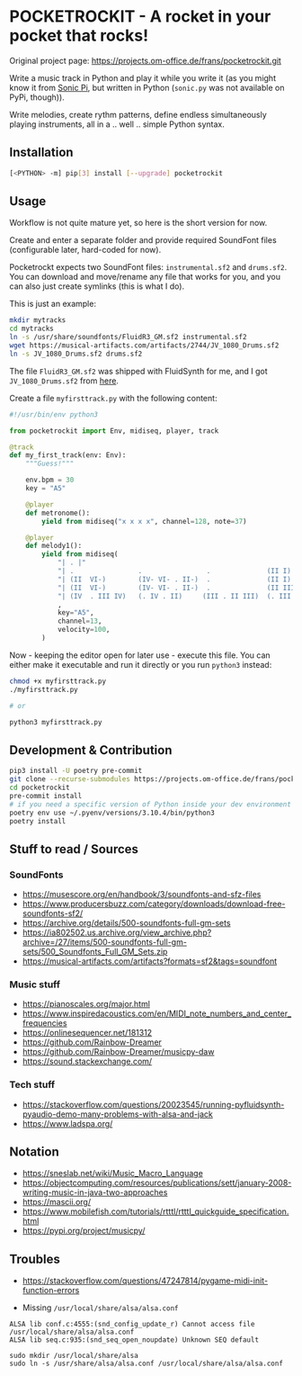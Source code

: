 # POCKETROCKIT - A rocket in your pocket that rocks!

Original project page: https://projects.om-office.de/frans/pocketrockit.git

Write a music track in Python and play it while you write it (as you might know it from 
[Sonic Pi](https://sonic-pi.net/), but written in Python (`sonic.py` was not available on PyPi, though)).

Write melodies, create rythm patterns, define endless simultaneously playing instruments, all in
a .. well .. simple Python syntax.


## Installation

```sh
[<PYTHON> -m] pip[3] install [--upgrade] pocketrockit
```

## Usage

Workflow is not quite mature yet, so here is the short version for now.

Create and enter a separate folder and provide required SoundFont files (configurable later,
hard-coded for now).

Pocketrockt expects two SoundFont files: `instrumental.sf2` and `drums.sf2`. You can download and
move/rename any file that works for you, and you can also just create symlinks (this is what I do).

This is just an example:

```sh
mkdir mytracks
cd mytracks
ln -s /usr/share/soundfonts/FluidR3_GM.sf2 instrumental.sf2
wget https://musical-artifacts.com/artifacts/2744/JV_1080_Drums.sf2
ln -s JV_1080_Drums.sf2 drums.sf2
```
The file `FluidR3_GM.sf2` was shipped with FluidSynth for me, and I got `JV_1080_Drums.sf2` from
[here](https://musical-artifacts.com/artifacts/2744).


Create a file `myfirsttrack.py` with the following content:

```python
#!/usr/bin/env python3

from pocketrockit import Env, midiseq, player, track

@track
def my_first_track(env: Env):
    """Guess!"""

    env.bpm = 30
    key = "A5"

    @player
    def metronome():
        yield from midiseq("x x x x", channel=128, note=37)

    @player
    def melody1():
        yield from midiseq(
            "| . |"
            "| .                .                .              (II I)      "
            "| (II  VI-)        (IV- VI- . II-)  .              (II I)      "
            "| (II  VI-)        (IV- VI- . II-)  .              (II III)    "
            "| (IV  . III IV)   (. IV . II)     (III . II III)  (. III . I) "
            ,
            key="A5",
            channel=13,
            velocity=100,
        )
```

Now - keeping the editor open for later use - execute this file. You can either make it executable
and run it directly or you run `python3` instead:

```sh
chmod +x myfirsttrack.py
./myfirsttrack.py

# or

python3 myfirsttrack.py
```


## Development & Contribution

```sh
pip3 install -U poetry pre-commit
git clone --recurse-submodules https://projects.om-office.de/frans/pocketrockit.git
cd pocketrockit
pre-commit install
# if you need a specific version of Python inside your dev environment
poetry env use ~/.pyenv/versions/3.10.4/bin/python3
poetry install
```


## Stuff to read / Sources

### SoundFonts

* https://musescore.org/en/handbook/3/soundfonts-and-sfz-files
* https://www.producersbuzz.com/category/downloads/download-free-soundfonts-sf2/
* https://archive.org/details/500-soundfonts-full-gm-sets
* https://ia802502.us.archive.org/view_archive.php?archive=/27/items/500-soundfonts-full-gm-sets/500_Soundfonts_Full_GM_Sets.zip
* https://musical-artifacts.com/artifacts?formats=sf2&tags=soundfont


### Music stuff

* https://pianoscales.org/major.html
* https://www.inspiredacoustics.com/en/MIDI_note_numbers_and_center_frequencies
* https://onlinesequencer.net/181312
* https://github.com/Rainbow-Dreamer
* https://github.com/Rainbow-Dreamer/musicpy-daw
* https://sound.stackexchange.com/


### Tech stuff

* https://stackoverflow.com/questions/20023545/running-pyfluidsynth-pyaudio-demo-many-problems-with-alsa-and-jack
* https://www.ladspa.org/


## Notation

* https://sneslab.net/wiki/Music_Macro_Language
* https://objectcomputing.com/resources/publications/sett/january-2008-writing-music-in-java-two-approaches
* https://mascii.org/
* https://www.mobilefish.com/tutorials/rtttl/rtttl_quickguide_specification.html
* https://pypi.org/project/musicpy/


## Troubles

* https://stackoverflow.com/questions/47247814/pygame-midi-init-function-errors

* Missing `/usr/local/share/alsa/alsa.conf`
```
ALSA lib conf.c:4555:(snd_config_update_r) Cannot access file /usr/local/share/alsa/alsa.conf
ALSA lib seq.c:935:(snd_seq_open_noupdate) Unknown SEQ default
```

```
sudo mkdir /usr/local/share/alsa
sudo ln -s /usr/share/alsa/alsa.conf /usr/local/share/alsa/alsa.conf
```

